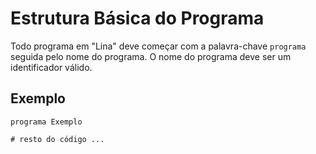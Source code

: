 # Estrutura Básica do Programa

Todo programa em "Lina" deve começar com a palavra-chave `programa` seguida pelo nome do programa. O nome do programa deve ser um identificador válido.

## Exemplo

```lina
programa Exemplo

# resto do código ...
```
